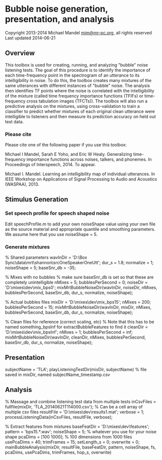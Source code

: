 # Bubble noise generation, presentation, and analysis
Copyright 2013-2014 Michael Mandel <mim@mr-pc.org>, all rights reserved
Last updated 2014-06-21

## Overview

This toolbox is used for creating, running, and analyzing "bubble" noise 
listening tests.  The goal of this procedure is to identify the importance 
of each time-frequency point in the spectrogram of an utterance to its 
intelligibility in noise.  To do this, the toolbox creates many mixtures of
the same utterances with different instances of "bubble" noise.  The 
analysis then identifies TF points where the noise is correlated with the 
intelligibility of the mixture (called time frequency importance functions 
(TFIFs) or time-frequency cross tabulation images (TFCTs)).  The toolbox 
will also run a predictive analysis on the mixtures, using cross-validation 
to train a classifier to predict whether mixtures of each original clean 
utterance were intelligible to listeners and then measure its prediction 
accuracy on held out test data.


### Please cite

Please cite one of the following paper if you use this toolbox:

Michael I Mandel, Sarah E Yoho, and Eric W Healy. Generalizing 
  time-frequency importance functions across noises, talkers, and phonemes. 
  In Proceedings of Interspeech, 2014. To appear.

Michael I. Mandel. Learning an intelligibility map of individual 
  utterances. In IEEE Workshop on Applications of Signal Processing to 
  Audio and Acoustics (WASPAA), 2013.


## Stimulus Generation

### Set speech profile for speech shaped noise

Edit speechProfile.m to add your own noiseShape value using your own file 
as the source material and appropriate quantile and smoothing parameters.  
We assume here that you use noiseShape = 5.


### Generate mixtures

% Shared parameters
wavInDir = 'D:\Box Sync\data\mrt\shannon\srcOneSpeakerOneUtt';
dur_s = 1.8;
normalize = 1;
noiseShape = 5;
baseSnr_db = -35;

% Mixes with no bubbles
% make sure baseSnr_db is set so that these are completely unintelligible
nMixes = 5;
bubblesPerSecond = 0;
noiseDir = 'D:\mixes\dev\mix_bps0';
mixMrtBubbleNoiseDir(wavInDir, noiseDir, nMixes, bubblesPerSecond, baseSnr_db, dur_s, normalize, noiseShape);

% Actual bubbles files
mixDir = 'D:\mixes\dev\mix_bps15';
nMixes = 200;
bubblesPerSecond = 15;
mixMrtBubbleNoiseDir(wavInDir, mixDir, nMixes, bubblesPerSecond, baseSnr_db, dur_s, normalize, noiseShape);

% Clean files for reference (correct scaling, etc)
% Note that this has to be named something_bpsInf for extractBubbleFeatures to find it
cleanDir = 'D:\mixes\dev\mix_bpsInf';
nMixes = 1;
bubblesPerSecond = inf;
mixMrtBubbleNoiseDir(wavInDir, cleanDir, nMixes, bubblesPerSecond, baseSnr_db, dur_s, normalize, noiseShape);


## Presentation

subjectName = 'TLA';
playListeningTestDir(mixDir, subjectName)
% file saved in mixDir, named subjectName_timestamp.csv


## Analysis

% Massage and combine listening test data from multiple tests
inCsvFiles = fullfile(mixDir, 'TLA_20140621T114000.csv');  % Can be a cell array of multiple csv files
resultFile = 'D:\mixes\dev\results1.mat';
verbose = 1;
processListeningData(inCsvFiles, resultFile, verbose);

% Extract features from mixtures
baseFeatDir = 'D:\mixes\dev\features';
pattern = 'bps15.*.wav';
noiseShape = 5;        % whatever you use for your noise shape
pcaDims = [100 1000];  % 100 dimensions from 1000 files
usePcaDims = 40;
trimFrames = 15;
setLength_s = 0;
overwrite = 0;
mainBubbleAnalysis(mixDir, resultFile, baseFeatDir, pattern, noiseShape, fs, pcaDims, usePcaDims, trimFrames, hop_s, overwrite)
